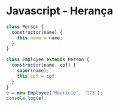 # Javascript - Herança

~~~javascript
class Person {
  constructor(name) {
    this.name = name;
  }
}

class Employee extends Person {
  constructor(name, cpf) {
    super(name); 
    this.cpf = cpf;
  }
}
e = new Employee('Mauricio', '123');
console.log(e);
~~~
